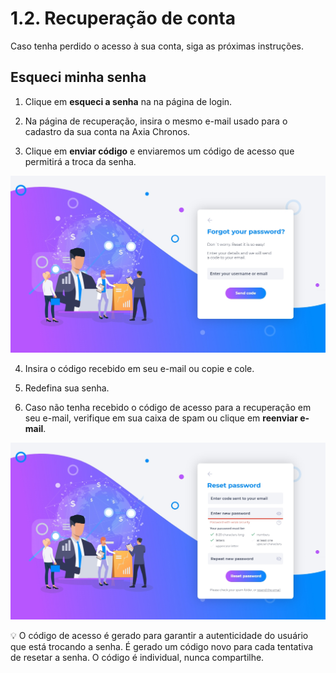 # 1.2. Recuperação de conta

Caso tenha perdido o acesso à sua conta, siga as próximas instruções.
 
## Esqueci minha senha

1. Clique em **esqueci a senha** na na página de login.

2. Na página de recuperação, insira o mesmo e-mail usado para o cadastro da sua conta na Axia Chronos.

3. Clique em **enviar código** e enviaremos um código de acesso que permitirá a troca da senha.

![imagem](../img/crm/Forgotpassword.jpg)

4. Insira o código recebido em seu e-mail ou copie e cole.

5. Redefina sua senha.

6. Caso não tenha recebido o código de acesso para a recuperação em seu e-mail, verifique em sua caixa de spam ou clique em **reenviar e-mail**.

![imagem](../img/crm/Resetpassword.jpg)

💡 O código de acesso é gerado para garantir a autenticidade do usuário que está trocando a senha. É gerado um código novo para cada tentativa de resetar a senha. O código é individual, nunca compartilhe.


